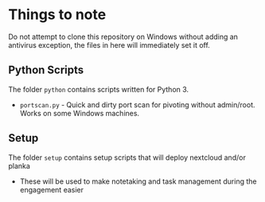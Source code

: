 # Things to note
Do not attempt to clone this repository on Windows without adding an antivirus exception, the files in here will immediately set it off.

## Python Scripts
The folder `python` contains scripts written for Python 3.
 - `portscan.py` - Quick and dirty port scan for pivoting without admin/root. Works on some Windows machines.


## Setup
The folder `setup` contains setup scripts that will deploy nextcloud and/or planka
 - These will be used to make notetaking and task management during the engagement easier
